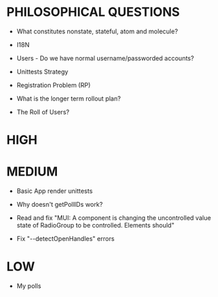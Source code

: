 # PHILOSOPHICAL QUESTIONS

* What constitutes nonstate, stateful, atom and molecule?

* I18N
* Users - Do we have normal username/passworded accounts?
* Unittests Strategy
* Registration Problem (RP)
* What is the longer term rollout plan?
* The Roll of Users?

# HIGH


# MEDIUM

* Basic App render unittests


* Why doesn't getPollIDs work?
* Read and fix "MUI: A component is changing the uncontrolled value state of RadioGroup to be controlled.
Elements should"
* Fix "--detectOpenHandles" errors


# LOW

* My polls

